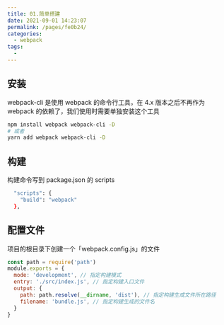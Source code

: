 ```yaml
---
title: 01.简单搭建
date: 2021-09-01 14:23:07
permalink: /pages/fe0b24/
categories:
  - webpack
tags:
  -
---
```


## 安装

webpack-cli 是使用 webpack 的命令行工具，在 4.x 版本之后不再作为 webpack 的依赖了，我们使用时需要单独安装这个工具

```bash
npm install webpack webpack-cli -D
# 或者
yarn add webpack webpack-cli -D
```

## 构建

构建命令写到 package.json 的 scripts

```bash
  "scripts": {
    "build": "webpack"
  },
```

## 配置文件

项目的根目录下创建一个「webpack.config.js」的文件

```js
const path = require('path')
module.exports = {
  mode: 'development', // 指定构建模式
  entry: './src/index.js', // 指定构建入口文件
  output: {
    path: path.resolve(__dirname, 'dist'), // 指定构建生成文件所在路径
    filename: 'bundle.js', // 指定构建生成的文件名
  }
}
```
